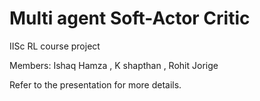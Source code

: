 # Multi agent Soft-Actor Critic 
IISc RL course project 

Members: Ishaq Hamza , K shapthan , Rohit Jorige 

Refer to the presentation for more details.
